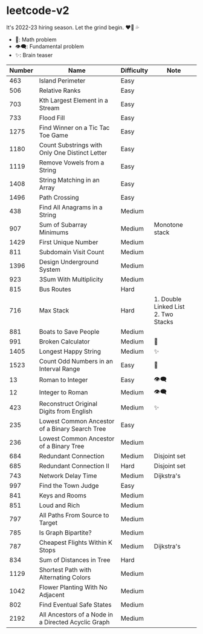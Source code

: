 # leetcode-v2

It's 2022-23 hiring season. Let the grind begin. :heart_on_fire: :sweat_drops:

-   :telescope:: Math problem
-   :eye_speech_bubble:: Fundamental problem
-   :sparkles:: Brain teaser

| Number | Name                                                | Difficulty | Note                                       |
| ------ | --------------------------------------------------- | ---------- | ------------------------------------------ |
| 463    | Island Perimeter                                    | Easy       |                                            |
| 506    | Relative Ranks                                      | Easy       |                                            |
| 703    | Kth Largest Element in a Stream                     | Easy       |                                            |
| 733    | Flood Fill                                          | Easy       |                                            |
| 1275   | Find Winner on a Tic Tac Toe Game                   | Easy       |                                            |
| 1180   | Count Substrings with Only One Distinct Letter      | Easy       |                                            |
| 1119   | Remove Vowels from a String                         | Easy       |                                            |
| 1408   | String Matching in an Array                         | Easy       |                                            |
| 1496   | Path Crossing                                       | Easy       |                                            |
| 438    | Find All Anagrams in a String                       | Medium     |                                            |
| 907    | Sum of Subarray Minimums                            | Medium     | Monotone stack                             |
| 1429   | First Unique Number                                 | Medium     |                                            |
| 811    | Subdomain Visit Count                               | Medium     |                                            |
| 1396   | Design Underground System                           | Medium     |                                            |
| 923    | 3Sum With Multiplicity                              | Medium     |                                            |
| 815    | Bus Routes                                          | Hard       |                                            |
| 716    | Max Stack                                           | Hard       | 1. Double Linked List <br /> 2. Two Stacks |
| 881    | Boats to Save People                                | Medium     |                                            |
| 991    | Broken Calculator                                   | Medium     | :telescope:                                |
| 1405   | Longest Happy String                                | Medium     | :sparkles:                                 |
| 1523   | Count Odd Numbers in an Interval Range              | Easy       | :telescope:                                |
| 13     | Roman to Integer                                    | Easy       | :eye_speech_bubble:                        |
| 12     | Integer to Roman                                    | Medium     | :eye_speech_bubble:                        |
| 423    | Reconstruct Original Digits from English            | Medium     | :sparkles:                                 |
| 235    | Lowest Common Ancestor of a Binary Search Tree      | Easy       |                                            |
| 236    | Lowest Common Ancestor of a Binary Tree             | Medium     |                                            |
| 684    | Redundant Connection                                | Medium     | Disjoint set                               |
| 685    | Redundant Connection II                             | Hard       | Disjoint set                               |
| 743    | Network Delay Time                                  | Medium     | Dijkstra's                                 |
| 997    | Find the Town Judge                                 | Easy       |
| 841    | Keys and Rooms                                      | Medium     |                                            |
| 851    | Loud and Rich                                       | Medium     |                                            |
| 797    | All Paths From Source to Target                     | Medium     |                                            |
| 785    | Is Graph Bipartite?                                 | Medium     |                                            |
| 787    | Cheapest Flights Within K Stops                     | Medium     | Dijkstra's                                 |
| 834    | Sum of Distances in Tree                            | Hard       |                                            |
| 1129   | Shortest Path with Alternating Colors               | Medium     |                                            |
| 1042   | Flower Planting With No Adjacent                    | Medium     |                                            |
| 802    | Find Eventual Safe States                           | Medium     |                                            |
| 2192   | All Ancestors of a Node in a Directed Acyclic Graph | Medium     |                                            |
